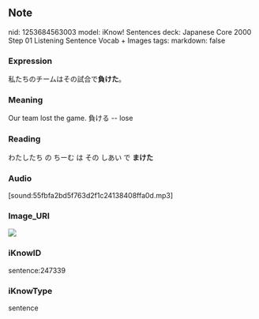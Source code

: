 ## Note
nid: 1253684563003
model: iKnow! Sentences
deck: Japanese Core 2000 Step 01 Listening Sentence Vocab + Images
tags: 
markdown: false

### Expression
<!DOCTYPE html>
<title></title>
私たちのチームはその試合で<b>負けた</b>。



### Meaning
Our team lost the game.
負ける -- lose

### Reading
<!DOCTYPE html>
<title></title>
わたしたち の ちーむ は その しあい で <b>まけた</b>



### Audio
[sound:55fbfa2bd5f763d2f1c24138408ffa0d.mp3]

### Image_URI
<!DOCTYPE html>
<title></title>
<img src="1a4b36b709b5e1dd75f89dc01b1b981d.jpg">



### iKnowID
sentence:247339

### iKnowType
sentence
